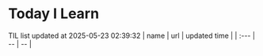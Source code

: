 # Today I Learn 
TIL list updated at 2025-05-23 02:39:32
| name | url | updated time |
| :--- | -- | -- |
